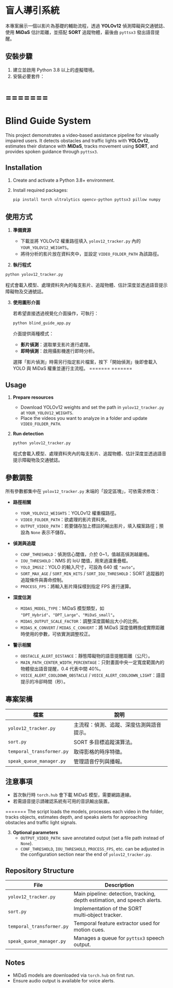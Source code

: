 
# 盲人導引系統

本專案展示一個以影片為基礎的輔助流程，透過 **YOLOv12** 偵測障礙與交通號誌、使用 **MiDaS** 估計距離，並搭配 **SORT** 追蹤物體，最後由 `pyttsx3` 發出語音提醒。

## 安裝步驟

1. 建立並啟用 Python 3.8 以上的虛擬環境。
2. 安裝必要套件：

=======
=======
# Blind Guide System

This project demonstrates a video‑based assistance pipeline for visually impaired users. It detects obstacles and traffic lights with **YOLOv12**, estimates their distance with **MiDaS**, tracks movement using **SORT**, and provides spoken guidance through `pyttsx3`.

## Installation

1. Create and activate a Python 3.8+ environment.
2. Install required packages:

   ```bash
   pip install torch ultralytics opencv-python pyttsx3 pillow numpy
   ```

## 使用方式

1. **準備資源**
   - 下載並將 YOLOv12 權重路徑填入 `yolov12_tracker.py` 內的 `YOUR_YOLOV12_WEIGHTS`。
   - 將待分析的影片放在資料夾中，並設定 `VIDEO_FOLDER_PATH` 為該路徑。

2. **執行程式**

  ```bash
  python yolov12_tracker.py
  ```

   程式會載入模型、處理資料夾內的每支影片、追蹤物體、估計深度並透過語音提示障礙物及交通號誌。

3. **使用圖形介面**

   若希望直接透過視覺化介面操作，可執行：

   ```bash
   python blind_guide_app.py
   ```

   介面提供兩種模式：

   - **影片偵測**：選取單支影片進行處理。
   - **即時偵測**：啟用攝影機進行即時分析。

   選擇「影片偵測」時需另行指定影片檔案，按下「開始偵測」後即會載入 YOLO 與 MiDaS 權重並運行主流程。
=======
=======
## Usage

1. **Prepare resources**
   - Download YOLOv12 weights and set the path in `yolov12_tracker.py` at `YOUR_YOLOV12_WEIGHTS`.
   - Place the videos you want to analyze in a folder and update `VIDEO_FOLDER_PATH`.

2. **Run detection**

   ```bash
   python yolov12_tracker.py
   ```

   程式會載入模型、處理資料夾內的每支影片、追蹤物體、估計深度並透過語音提示障礙物及交通號誌。

## 參數調整

所有參數都集中在 `yolov12_tracker.py` 末端的「設定區塊」，可依需求修改：

- **路徑相關**
  - `YOUR_YOLOV12_WEIGHTS`：YOLOv12 權重檔路徑。
  - `VIDEO_FOLDER_PATH`：欲處理的影片資料夾。
  - `OUTPUT_VIDEO_PATH`：若要儲存加上標註的輸出影片，填入檔案路徑；預設為 `None` 表示不儲存。

- **偵測與追蹤**
  - `CONF_THRESHOLD`：偵測信心閾值，介於 0~1，值越高偵測越嚴格。
  - `IOU_THRESHOLD`：NMS 的 IoU 閾值，用來過濾重疊框。
  - `YOLO_IMGSZ`：YOLO 的輸入尺寸，可設為 640 或 `"auto"`。
  - `SORT_MAX_AGE` / `SORT_MIN_HITS` / `SORT_IOU_THRESHOLD`：SORT 追蹤器的追蹤條件與壽命控制。
  - `PROCESS_FPS`：將輸入影片降採樣到指定 FPS 進行運算。

- **深度估測**
  - `MIDAS_MODEL_TYPE`：MiDaS 模型類型，如 `"DPT_Hybrid"`、`"DPT_Large"`、`"MiDaS_small"`。
  - `MIDAS_OUTPUT_SCALE_FACTOR`：調整深度圖輸出大小的比例。
  - `MIDAS_K_CONVERT` / `MIDAS_C_CONVERT`：將 MiDaS 深度值轉換成實際距離時使用的參數，可依實測調整校正。

- **警示相關**
  - `OBSTACLE_ALERT_DISTANCE`：靜態障礙物的語音提醒距離（公尺）。
  - `MAIN_PATH_CENTER_WIDTH_PERCENTAGE`：只對畫面中央一定寬度範圍內的物體發出語音提醒，0.4 代表中間 40%。
  - `VOICE_ALERT_COOLDOWN_OBSTACLE` / `VOICE_ALERT_COOLDOWN_LIGHT`：語音提示的冷卻時間（秒）。

## 專案架構

| 檔案 | 說明 |
|------|------|
| `yolov12_tracker.py` | 主流程：偵測、追蹤、深度估測與語音提示。 |
| `sort.py` | SORT 多目標追蹤演算法。 |
| `temporal_transformer.py` | 取得影格的時序特徵。 |
| `speak_queue_manager.py` | 管理語音佇列與播報。 |

## 注意事項

- 首次執行時 `torch.hub` 會下載 MiDaS 模型，需要網路連線。
- 若需語音提示請確認系統有可用的音訊輸出裝置。

=======
   The script loads the models, processes each video in the folder, tracks objects, estimates depth, and speaks alerts for approaching obstacles and traffic light signals.

3. **Optional parameters**
   - `OUTPUT_VIDEO_PATH`: save annotated output (set a file path instead of `None`).
   - `CONF_THRESHOLD`, `IOU_THRESHOLD`, `PROCESS_FPS`, etc. can be adjusted in the configuration section near the end of `yolov12_tracker.py`.

## Repository Structure

| File | Description |
|------|-------------|
| `yolov12_tracker.py` | Main pipeline: detection, tracking, depth estimation, and speech alerts. |
| `sort.py` | Implementation of the SORT multi‑object tracker. |
| `temporal_transformer.py` | Temporal feature extractor used for motion cues. |
| `speak_queue_manager.py` | Manages a queue for `pyttsx3` speech output. |

## Notes

- MiDaS models are downloaded via `torch.hub` on first run.
- Ensure audio output is available for voice alerts.

